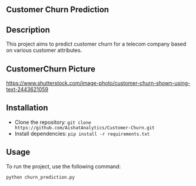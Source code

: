 ## Customer Churn Prediction

## Description
This project aims to predict customer churn for a telecom company based on various customer attributes.

## CustomerChurn Picture
https://www.shutterstock.com/image-photo/customer-churn-shown-using-text-2443621059

## Installation
- Clone the repository: `git clone https://github.com/AishatAnalytics/Customer-Churn.git`
- Install dependencies: `pip install -r requirements.txt`

## Usage
To run the project, use the following command:
```bash
python churn_prediction.py
